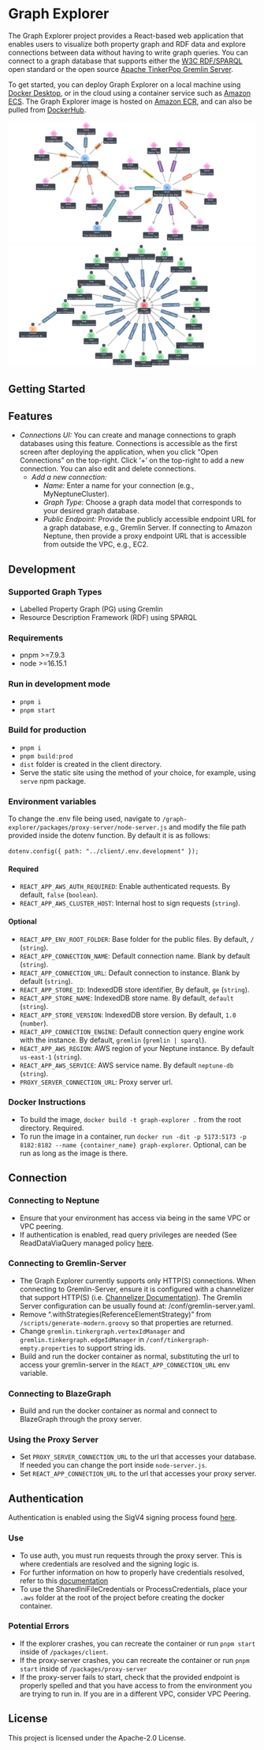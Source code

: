 # Graph Explorer
The Graph Explorer project provides a React-based web application that enables users to visualize both property graph and RDF data and explore connections between data without having to write graph queries. You can connect to a graph database that supports either the [W3C RDF/SPARQL](https://www.w3.org/TR/sparql11-overview/) open standard or the open source [Apache TinkerPop Gremlin Server](https://tinkerpop.apache.org/).

To get started, you can deploy Graph Explorer on a local machine using [Docker Desktop](https://www.docker.com/products/docker-desktop/), or in the cloud using a container service such as [Amazon ECS](https://aws.amazon.com/ecs/). The Graph Explorer image is hosted on [Amazon ECR](https://aws.amazon.com/ecr/), and can also be pulled from [DockerHub](https://hub.docker.com/). 

![A sample image of property graph created by Graph Explorer](./images/LPGIMDb.png)
![A sample image of RDF graph created by Graph Explorer](./images/RDFEPL.png)

## Getting Started

## Features
* *Connections UI:* You can create and manage connections to graph databases using this feature. Connections is accessible as the first screen after deploying the application, when you click “Open Connections” on the top-right. Click ‘+’ on the top-right to add a new connection. You can also edit and delete connections.
    * *Add a new connection:*
        * *Name:* Enter a name for your connection (e.g., MyNeptuneCluster). 
        * *Graph Type:* Choose a graph data model that corresponds to your desired graph database. 
        * *Public Endpoint:* Provide the publicly accessible endpoint URL for a graph database, e.g., Gremlin Server. If connecting to Amazon Neptune, then provide a proxy endpoint URL that is accessible from outside the VPC, e.g., EC2.



## Development

### Supported Graph Types
- Labelled Property Graph (PG) using Gremlin
- Resource Description Framework (RDF) using SPARQL

### Requirements
- pnpm >=7.9.3
- node >=16.15.1

### Run in development mode
- `pnpm i`
- `pnpm start`

### Build for production
- `pnpm i`
- `pnpm build:prod`
- `dist` folder is created in the client directory.
- Serve the static site using the method of your choice,
for example, using `serve` npm package.

### Environment variables

To change the .env file being used, navigate to `/graph-explorer/packages/proxy-server/node-server.js` and modify the file path provided inside the dotenv function. By default it is as follows: 

`dotenv.config({ path: "../client/.env.development" });`

#### Required
- `REACT_APP_AWS_AUTH_REQUIRED`: Enable authenticated requests. By default, `false` (`boolean`).
- `REACT_APP_AWS_CLUSTER_HOST`: Internal host to sign requests (`string`).

#### Optional
- `REACT_APP_ENV_ROOT_FOLDER`: Base folder for the public files. By default, `/` (`string`). 
- `REACT_APP_CONNECTION_NAME`: Default connection name. Blank by default (`string`).
- `REACT_APP_CONNECTION_URL`: Default connection to instance. Blank by default (`string`).
- `REACT_APP_STORE_ID`: IndexedDB store identifier, By default, `ge` (`string`).
- `REACT_APP_STORE_NAME`: IndexedDB store name. By default, `default` (`string`).
- `REACT_APP_STORE_VERSION`: IndexedDB store version. By default, `1.0` (`number`).
- `REACT_APP_CONNECTION_ENGINE`: Default connection query engine work with the instance. By default, `gremlin` (`gremlin | sparql`).
- `REACT_APP_AWS_REGION`: AWS region of your Neptune instance. By default `us-east-1` (`string`).
- `REACT_APP_AWS_SERVICE`: AWS service name. By default `neptune-db` (`string`).
- `PROXY_SERVER_CONNECTION_URL`: Proxy server url.

### Docker Instructions
- To build the image, `docker build -t graph-explorer .` from the root directory. Required.
- To run the image in a container, run `docker run -dit -p 5173:5173 -p 8182:8182 --name {container_name} graph-explorer`. Optional, can be run as long as the image is there.

## Connection

### Connecting to Neptune
- Ensure that your environment has access via being in the same VPC or VPC peering. 
- If authentication is enabled, read query privileges are needed (See ReadDataViaQuery managed policy [here](https://docs.aws.amazon.com/neptune/latest/userguide/iam-data-access-examples.html#iam-auth-data-policy-example-read-query).

### Connecting to Gremlin-Server
- The Graph Explorer currently supports only HTTP(S) connections. When connecting to Gremlin-Server, ensure it is configured with a channelizer that support HTTP(S) (i.e. [Channelizer Documentation](https://tinkerpop.apache.org/javadocs/current/full/org/apache/tinkerpop/gremlin/server/Channelizer.html)). The Gremlin Server configuration can be usually found at: /conf/gremlin-server.yaml.
- Remove “.withStrategies(ReferenceElementStrategy)” from `/scripts/generate-modern.groovy` so that properties are returned.
- Change `gremlin.tinkergraph.vertexIdManager` and `gremlin.tinkergraph.edgeIdManager` in `/conf/tinkergraph-empty.properties` to support string ids.
- Build and run the docker container as normal, substituting the url to access your gremlin-server in the `REACT_APP_CONNECTION_URL` env variable.

### Connecting to BlazeGraph
- Build and run the docker container as normal and connect to BlazeGraph through the proxy server.

### Using the Proxy Server
- Set `PROXY_SERVER_CONNECTION_URL` to the url that accesses your database. If needed you can change the port inside `node-server.js`.
- Set `REACT_APP_CONNECTION_URL` to the url that accesses your proxy server.

## Authentication

Authentication is enabled using the SigV4 signing process found [here](https://docs.aws.amazon.com/general/latest/gr/signature-version-4.html).

### Use
- To use auth, you must run requests through the proxy server. This is where credentials are resolved and the signing logic is.
- For further information on how to properly have credentials resolved, refer to this [documentation](https://docs.aws.amazon.com/AWSJavaScriptSDK/latest/AWS/CredentialProviderChain.html)
- To use the SharedIniFileCredentials or ProcessCredentials, place your `.aws` folder at the root of the project before creating the docker container.

### Potential Errors
- If the explorer crashes, you can recreate the container or run `pnpm start` inside of `/packages/client`.
- If the proxy-server crashes, you can recreate the container or run `pnpm start` inside of `/packages/proxy-server`
- If the proxy-server fails to start, check that the provided endpoint is properly spelled and that you have access to from the environment you are trying to run in. If you are in a different VPC, consider VPC Peering.

## License
This project is licensed under the Apache-2.0 License.
